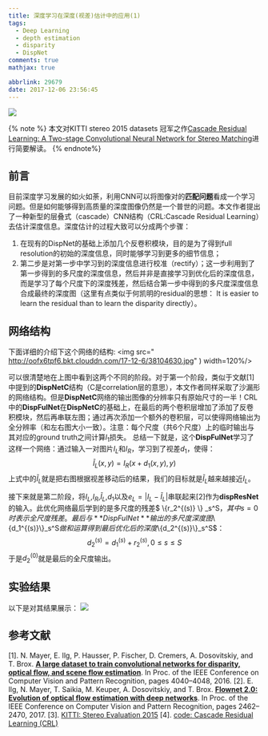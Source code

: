 ```yaml
---
title: 深度学习在深度(视差)估计中的应用(1)
tags:
  - Deep Learning
  - depth estimation
  - disparity
  - DispNet
comments: true
mathjax: true

abbrlink: 29679
date: 2017-12-06 23:56:45
---
```


<!--![Kitti](http://oofx6tpf6.bkt.clouddn.com/17-12-7/11107720.jpg)-->

![](http://oofx6tpf6.bkt.clouddn.com/game-jaime.jpg)

{% note %}
本文对KITTI stereo 2015 datasets 冠军之作[Cascade Residual Learning: A Two-stage Convolutional Neural Network for Stereo Matching](http://openaccess.thecvf.com/content_ICCV_2017_workshops/papers/w17/Pang_Cascade_Residual_Learning_ICCV_2017_paper.pdf)进行简要解读。
{% endnote%}

<!--more-->

## 前言
目前深度学习发展的如火如荼，利用CNN可以将图像对的**匹配问题**看成一个学习问题。但是如何能够得到高质量的深度图像仍然是一个普世的问题。本文作者提出了一种新型的层叠式（cascade）CNN结构（CRL:Cascade Residual Learning）去估计深度信息。深度估计的过程大致可以分成两个步骤：

1. 在现有的DispNet的基础上添加几个反卷积模块，目的是为了得到full resolution的初始的深度信息，同时能够学习到更多的细节信息；
2. 第二步是对第一步中学习到的深度信息进行校准（rectify）；这一步利用到了第一步得到的多尺度的深度信息，然后并非是直接学习到优化后的深度信息，而是学习了每个尺度下的深度残差，然后结合第一步中得到的多尺度深度信息合成最终的深度图（这里有点类似于何凯明的residual的思想： It is easier to learn the residual than to learn the disparity directly）。

## 网络结构
下面详细的介绍下这个网络的结构:
<img src=" http://oofx6tpf6.bkt.clouddn.com/17-12-6/38104630.jpg" ) width=120%/>

可以很清楚地在上图中看到这两个不同的阶段。对于第一个阶段，类似于文献[1]中提到的**DispNetC**结构（C是correlation层的意思），本文作者同样采取了沙漏形的网络结构。但是**DispNetC**网络的输出图像的分辨率只有原始尺寸的一半！CRL中的**DispFulNet**在**DispNetC**的基础上，在最后的两个卷积层增加了添加了反卷积模块，然后再串联左图；通过再次添加一个额外的卷积层，可以使得网络输出为全分辨率（和左右图大小一致）。注意：每个尺度（共6个尺度）上的临时输出与其对应的ground truth之间计算$l_1$损失。
总结一下就是，这个**DispFulNet**学习了这样一个网络：通过输入一对图片$I_L$和$I_R$，学习到了视差$d_1$，使得：
$$\tilde{I}_L(x,y)=I_R(x+d_1(x,y),y)$$
上式中的$\tilde{I}_L$就是把右图根据视差移动后的结果，我们的目标就是$\tilde{I}_L$越来越接近$I_L$。

接下来就是第二阶段，将$I_L$,$I_R$,$\tilde{I}_L$,$d_1$以及$e_L=|I_L-\tilde{I}_L|$串联起来[2]作为**dispResNet**的输入。此优化网络最后学到的是多尺度的残差$ \\{r_2^{(s)} \\} _s^S$，其中s=0时表示全尺度残差。最后与**DispFulNet**输出的多尺度深度图$\\{d_1^{(s)}\\}_s^S$做和运算得到最后优化后的深度$\\{d_2^{(s)}\\}_s^S$：
$$d_2^{(s)}=d_1^{(s)}+r_2^{(s)},0 \leq s \leq S$$
于是$d_2^{(0)}$就是最后的全尺度输出。

## 实验结果
以下是对其结果展示：
![](http://oofx6tpf6.bkt.clouddn.com/17-12-6/68873144.jpg)

## 参考文献

[1]. N. Mayer, E. Ilg, P. Hausser, P. Fischer, D. Cremers, A. Dosovitskiy, and T. Brox. [**A large dataset to train convolutional networks for disparity, optical flow, and scene flow estimation**](https://arxiv.org/abs/1512.02134). In Proc. of the IEEE Conference on Computer Vision and Pattern Recognition, pages 4040–4048, 2016.
[2]. E. Ilg, N. Mayer, T. Saikia, M. Keuper, A. Dosovitskiy, and T. Brox. [**Flownet 2.0: Evolution of optical flow estimation with deep networks**](https://arxiv.org/abs/1612.01925). In Proc. of the IEEE Conference on Computer Vision and Pattern Recognition, pages 2462–2470, 2017.
[3]. [KITTI: Stereo Evaluation 2015](http://www.cvlibs.net/datasets/kitti/eval_scene_flow.php?benchmark=stereo)
[4]. [code: Cascade Residual Learning (CRL)](https://github.com/Artifineuro/crl)




